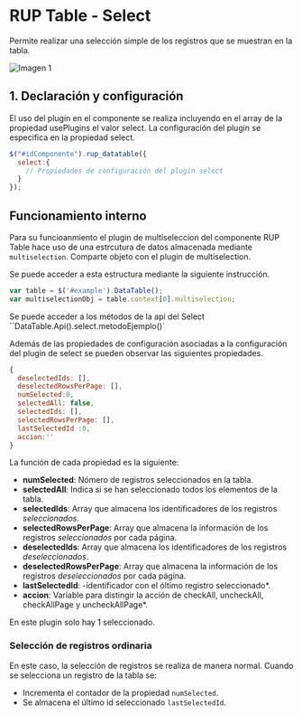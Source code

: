 # RUP Table - Select

Permite realizar una selección simple de los registros que se muestran en la tabla.

![Imagen 1](img/select.png)

## 1. Declaración y configuración

El uso del plugin en el componente se realiza incluyendo en el array de la propiedad usePlugins el valor select. La configuración del plugin se especifica en la propiedad select.

```js
$("#idComponente").rup_datatable({
  select:{
    // Propiedades de configuración del plugin select
  }
});
```

## Funcionamiento interno

Para su funcioanmiento el plugin de multiseleccion del componente RUP Table hace uso de una estrcutura de datos almacenada mediante ```multiselection```. Comparte objeto con el plugin de multiselection.

Se puede acceder a esta estructura mediante la siguiente instrucción.

```js
var table = $('#example').DataTable();
var multiselectionObj = table.context[0].multiselection;
```
Se puede acceder a los métodos de la api del Select
``DataTable.Api().select.metodoEjemplo()`

Además de las propiedades de configuración asociadas a la configuración del plugin de select se pueden observar las siguientes propiedades.


```js
{
  deselectedIds: [],
  deselectedRowsPerPage: [],
  numSelected:0,
  selectedAll: false,
  selectedIds: [],
  selectedRowsPerPage: [],
  lastSelectedId :0,
  accion:''
}
```

La función de cada propiedad es la siguiente:

* **numSelected**: Nómero de registros seleccionados en la tabla.
* **selectedAll**: Indica si se han seleccionado todos los elementos de la tabla.
* **selectedIds**: Array que almacena los identificadores de los registros *seleccionados*.
* **selectedRowsPerPage**: Array que almacena la información de los registros *seleccionados* por cada página.
* **deselectedIds**: Array que almacena los identificadores de los registros *deseleccionados*.
* **deselectedRowsPerPage**: Array que almacena la información de los registros *deseleccionados* por cada página.
* **lastSelectedId**: -identificador con el óltimo registro seleccionado*.
* **accion**: Variable para distingir la acción de checkAll, uncheckAll, checkAllPage y uncheckAllPage*.

En este plugin solo hay 1 seleccionado. 

### Selección de registros ordinaria

En este caso, la selección de registros se realiza de manera normal. Cuando se selecciona un registro de la tabla se:

* Incrementa el contador de la propiedad ``numSelected``.
* Se almacena el último id seleccionado ``lastSelectedId``.